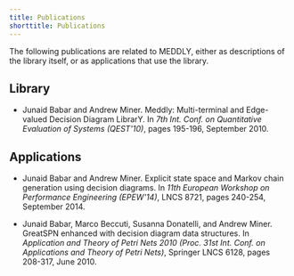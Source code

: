 ```yaml
---
title: Publications
shorttitle: Publications
---
```


The following publications are related to MEDDLY, 
either as descriptions of the library itself,
or as applications that use the library.

## Library

* Junaid Babar and Andrew Miner.
Meddly: Multi-terminal and Edge-valued Decision Diagram LibrarY.
In *7th Int. Conf. on Quantitative Evaluation of Systems (QEST'10)*,
pages 195-196,
September 2010.


## Applications

* Junaid Babar and Andrew Miner.
Explicit state space and Markov chain generation using decision
diagrams.
In *11th European Workshop on Performance Engineering (EPEW'14)*,
    LNCS 8721, pages 240-254, September 2014.

* Junaid Babar, Marco Beccuti, Susanna Donatelli, and Andrew Miner.
GreatSPN enhanced with decision diagram data structures.
In *Application and Theory of Petri Nets 2010 (Proc. 31st Int.
  Conf. on Applications and Theory of Petri Nets)*, 
  Springer LNCS 6128, pages 208-317,
  June 2010.
